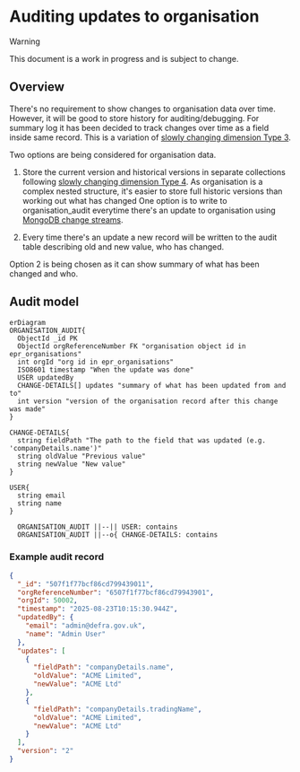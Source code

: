 # Auditing updates to organisation

> [!WARNING]
> This document is a work in progress and is subject to change.

## Overview

There's no requirement to show changes to organisation data over time. However, it will be good to store history for auditing/debugging.
For summary log it has been decided to track changes over time as a field inside same record. This is a variation of [slowly changing dimension Type 3](https://en.wikipedia.org/wiki/Slowly_changing_dimension).

Two options are being considered for organisation data.

1. Store the current version and historical versions in separate collections following [slowly changing dimension Type 4](https://en.wikipedia.org/wiki/Slowly_changing_dimension).
   As organisation is a complex nested structure, it's easier to store full historic versions than working out what has changed
   One option is to write to organisation_audit everytime there's an update to organisation using [MongoDB change streams](https://www.mongodb.com/docs/manual/changestreams/).

2. Every time there's an update a new record will be written to the audit table describing old and new value, who has changed.

Option 2 is being chosen as it can show summary of what has been changed and who.

## Audit model

```mermaid
erDiagram
ORGANISATION_AUDIT{
  ObjectId _id PK
  ObjectId orgReferenceNumber FK "organisation object id in epr_organisations"
  int orgId "org id in epr_organisations"
  ISO8601 timestamp "When the update was done"
  USER updatedBy
  CHANGE-DETAILS[] updates "summary of what has been updated from and to"
  int version "version of the organisation record after this change was made"
}

CHANGE-DETAILS{
  string fieldPath "The path to the field that was updated (e.g. 'companyDetails.name')"
  string oldValue "Previous value"
  string newValue "New value"
}

USER{
  string email
  string name
}

  ORGANISATION_AUDIT ||--|| USER: contains
  ORGANISATION_AUDIT ||--o{ CHANGE-DETAILS: contains

```

### Example audit record

```json
{
  "_id": "507f1f77bcf86cd799439011",
  "orgReferenceNumber": "6507f1f77bcf86cd79943901",
  "orgId": 50002,
  "timestamp": "2025-08-23T10:15:30.944Z",
  "updatedBy": {
    "email": "admin@defra.gov.uk",
    "name": "Admin User"
  },
  "updates": [
    {
      "fieldPath": "companyDetails.name",
      "oldValue": "ACME Limited",
      "newValue": "ACME Ltd"
    },
    {
      "fieldPath": "companyDetails.tradingName",
      "oldValue": "ACME Limited",
      "newValue": "ACME Ltd"
    }
  ],
  "version": "2"
}
```
